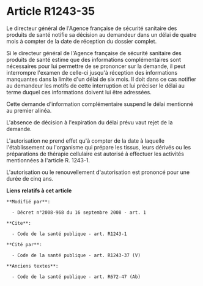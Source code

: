 # Article R1243-35

Le directeur général de l'Agence française de sécurité sanitaire des produits de santé notifie sa décision au demandeur dans
un délai de quatre mois à compter de la date de réception du dossier complet. 

Si le directeur général de l'Agence française de sécurité sanitaire des produits de santé estime que des informations
complémentaires sont nécessaires pour lui permettre de se prononcer sur la demande, il peut interrompre l'examen de celle-ci
jusqu'à réception des informations manquantes dans la limite d'un délai de six mois. Il doit dans ce cas notifier au
demandeur les motifs de cette interruption et lui préciser le délai au terme duquel ces informations doivent lui être
adressées. 

Cette demande d'information complémentaire suspend le délai mentionné au premier alinéa.

L'absence de décision à l'expiration du délai prévu vaut rejet de la demande.

L'autorisation ne prend effet qu'à compter de la date à laquelle l'établissement ou l'organisme qui prépare les tissus, leurs
dérivés ou les préparations de thérapie cellulaire est autorisé à effectuer les activités mentionnées à l'article R. 1243-1.

L'autorisation ou le renouvellement d'autorisation est prononcé pour une durée de cinq ans.

**Liens relatifs à cet article**

	**Modifié par**:

	  - Décret n°2008-968 du 16 septembre 2008 - art. 1

	**Cite**:

	  - Code de la santé publique - art. R1243-1

	**Cité par**:

	  - Code de la santé publique - art. R1243-37 (V)

	**Anciens textes**:

	  - Code de la santé publique - art. R672-47 (Ab)
